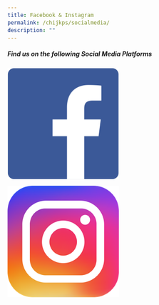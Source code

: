 ```yaml
---
title: Facebook & Instagram
permalink: /chijkps/socialmedia/
description: ""
---
```

##### Find us on the following Social Media Platforms<br>


<p><a href="https://www.facebook.com/profile.php?id=100064368781577">
<img src="/images/Facebook%20Logo.png" style="width:250px;height:250px" align = "center">
</a></p>

<p><a href="https://www.instagram.com/chij_katong_primary/">
<img src="/images/Instagram%20Logo.png" style="width:250px;height:250px" align = "center">
</a></p>